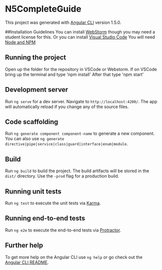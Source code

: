 # N5CompleteGuide

This project was generated with [Angular CLI](https://github.com/angular/angular-cli) version 1.5.0.

##Installation Guidelines
You can install [WebStorm](https://www.jetbrains.com/) though you may need a student license for this. Or you can install [Visual Studio Code](https://code.visualstudio.com/download)
You will need [Node and NPM](https://nodejs.org/en/)

## Running the project
Open up the folder for the repository in VSCode or Webstorm. 
If on VSCode bring up the terminal and type 'npm install'
After that type 'npm start' 

## Development server

Run `ng serve` for a dev server. Navigate to `http://localhost:4200/`. The app will automatically reload if you change any of the source files.

## Code scaffolding

Run `ng generate component component-name` to generate a new component. You can also use `ng generate directive|pipe|service|class|guard|interface|enum|module`.

## Build

Run `ng build` to build the project. The build artifacts will be stored in the `dist/` directory. Use the `-prod` flag for a production build.

## Running unit tests

Run `ng test` to execute the unit tests via [Karma](https://karma-runner.github.io).

## Running end-to-end tests

Run `ng e2e` to execute the end-to-end tests via [Protractor](http://www.protractortest.org/).

## Further help

To get more help on the Angular CLI use `ng help` or go check out the [Angular CLI README](https://github.com/angular/angular-cli/blob/master/README.md).
